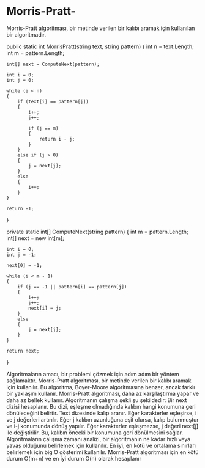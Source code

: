 # Morris-Pratt-
Morris-Pratt algoritması, bir metinde verilen bir kalıbı aramak için kullanılan bir algoritmadır.

public static int MorrisPratt(string text, string pattern)
{
    int n = text.Length;
    int m = pattern.Length;

    int[] next = ComputeNext(pattern);

    int i = 0;
    int j = 0;

    while (i < n)
    {
        if (text[i] == pattern[j])
        {
            i++;
            j++;

            if (j == m)
            {
                return i - j;
            }
        }
        else if (j > 0)
        {
            j = next[j];
        }
        else
        {
            i++;
        }
    }

    return -1;
}

private static int[] ComputeNext(string pattern)
{
    int m = pattern.Length;
    int[] next = new int[m];

    int i = 0;
    int j = -1;

    next[0] = -1;

    while (i < m - 1)
    {
        if (j == -1 || pattern[i] == pattern[j])
        {
            i++;
            j++;
            next[i] = j;
        }
        else
        {
            j = next[j];
        }
    }

    return next;
}

 Algoritmaların amacı, bir problemi çözmek için adım adım bir yöntem sağlamaktır. Morris-Pratt algoritması, bir metinde verilen bir kalıbı aramak için kullanılır. Bu algoritma, Boyer-Moore algoritmasına benzer, ancak farklı bir yaklaşım kullanır. Morris-Pratt algoritması, daha az karşılaştırma yapar ve daha az bellek kullanır. Algoritmanın çalışma şekli şu şekildedir:
Bir next dizisi hesaplanır. Bu dizi, eşleşme olmadığında kalıbın hangi konumuna geri dönüleceğini belirtir.
Text dizesinde kalıp aranır.
Eğer karakterler eşleşirse, i ve j değerleri artırılır. Eğer j kalıbın uzunluğuna eşit olursa, kalıp bulunmuştur ve i-j konumunda dönüş yapılır.
Eğer karakterler eşleşmezse, j değeri next[j] ile değiştirilir. Bu, kalıbın önceki bir konumuna geri dönülmesini sağlar.
Algoritmaların çalışma zamanı analizi, bir algoritmanın ne kadar hızlı veya yavaş olduğunu belirlemek için kullanılır. En iyi, en kötü ve ortalama sınırları belirlemek için big O gösterimi kullanılır. Morris-Pratt algoritması için en kötü durum O(m+n) ve en iyi durum O(n) olarak hesaplanır
